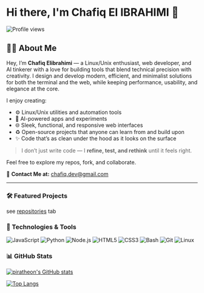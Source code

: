 # Hi there, I'm Chafiq El IBRAHIMI 👋

![Profile views](https://komarev.com/ghpvc/?username=piratheon&color=brightgreen)

## 👨‍💻 About Me

Hey, I’m **Chafiq Elibrahimi** — a Linux/Unix enthusiast, web developer, and AI tinkerer with a love for building tools that blend technical precision with creativity. I design and develop modern, efficient, and minimalist solutions for both the terminal and the web, while keeping performance, usability, and elegance at the core.

I enjoy creating:

* ⚙️ Linux/Unix utilities and automation tools
* 🔮 AI-powered apps and experiments
* 🌐 Sleek, functional, and responsive web interfaces
* ♻️ Open-source projects that anyone can learn from and build upon
* ✨ Code that’s as clean under the hood as it looks on the surface

> I don’t just write code — I **refine, test, and rethink** until it feels right.

Feel free to explore my repos, fork, and collaborate.

📧 **Contact Me at:** [chafiq.dev@gmail.com](mailto:chafiq.dev@gmail.com)

---

### 🛠️ Featured Projects
see [repositories](https://github.com/piratheon?tab=repositories) tab

### 🔧 Technologies & Tools

![JavaScript](https://img.shields.io/badge/JavaScript-F7DF1E?style=for-the-badge\&logo=javascript\&logoColor=black) ![Python](https://img.shields.io/badge/Python-3776AB?style=for-the-badge\&logo=python\&logoColor=white) ![Node.js](https://img.shields.io/badge/Node.js-339933?style=for-the-badge\&logo=node.js\&logoColor=white) ![HTML5](https://img.shields.io/badge/HTML5-E34F26?style=for-the-badge\&logo=html5\&logoColor=white) ![CSS3](https://img.shields.io/badge/CSS3-1572B6?style=for-the-badge\&logo=css3\&logoColor=white) ![Bash](https://img.shields.io/badge/Bash-121011?style=for-the-badge\&logo=gnu-bash\&logoColor=white) ![Git](https://img.shields.io/badge/Git-F05032?style=for-the-badge\&logo=git\&logoColor=white) ![Linux](https://img.shields.io/badge/Linux-FCC624?style=for-the-badge\&logo=linux\&logoColor=black)

### 📊 GitHub Stats

[![piratheon's GitHub stats](https://github-readme-stats.vercel.app/api?username=piratheon\&show_icons=true\&theme=radical\&hide_border=true\&include_all_commits=true\&count_private=true)](https://github.com/piratheon)

[![Top Langs](https://github-readme-stats.vercel.app/api/top-langs/?username=piratheon\&layout=compact\&theme=radical\&hide_border=true)](https://github.com/piratheon)

